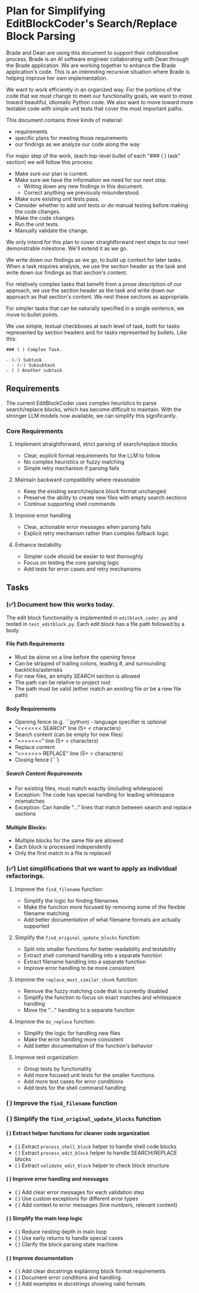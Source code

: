# Plan for Simplifying EditBlockCoder's Search/Replace Block Parsing

Brade and Dean are using this document to support their collaborative process. Brade is an AI software engineer collaborating with Dean through the Brade application. We are working together to enhance the Brade application's code. This is an interesting recursive situation where Brade is helping improve her own implementation.

We want to work efficiently in an organized way. For the portions of the code that we must change to meet our functionality goals, we want to move toward beautiful, idiomatic Python code. We also want to move toward more testable code with simple unit tests that cover the most important paths.

This document contains three kinds of material:

- requirements
- specific plans for meeting those requirements
- our findings as we analyze our code along the way

For major step of the work, (each top-level bullet of each "### ( ) task" section) we will follow this process:

- Make sure our plan is current.
- Make sure we have the information we need for our next step.
  - Writing down any new findings in this document.
  - Correct anything we previously misunderstood.
- Make sure existing unit tests pass.
- Consider whether to add unit tests or do manual testing before making the code changes.
- Make the code changes.
- Run the unit tests.
- Manually validate the change.

We only intend for this plan to cover straightforward next steps to our next demonstrable milestone. We'll extend it as we go.

We write down our findings as we go, to build up context for later tasks. When a task requires analysis, we use the section header as the task and write down our findings as that section's content.

For relatively complex tasks that benefit from a prose description of our approach, we use the section header as the task and write down our approach as that section's content. We nest these sections as appropriate.

For simpler tasks that can be naturally specified in a single sentence, we move to bullet points.

We use simple, textual checkboxes at each level of task, both for tasks represented by section headers and for tasks represented by bullets. Like this:

```
### ( ) Complex Task.

- (✅) Subtask
  - (✅) Subsubtask
- ( ) Another subtask
```

## Requirements

The current EditBlockCoder uses complex heuristics to parse search/replace blocks, which has become difficult to maintain. With the stronger LLM models now available, we can simplify this significantly.

### Core Requirements

1. Implement straightforward, strict parsing of search/replace blocks
   - Clear, explicit format requirements for the LLM to follow
   - No complex heuristics or fuzzy matching
   - Simple retry mechanism if parsing fails

2. Maintain backward compatibility where reasonable
   - Keep the existing search/replace block format unchanged
   - Preserve the ability to create new files with empty search sections
   - Continue supporting shell commands

3. Improve error handling
   - Clear, actionable error messages when parsing fails
   - Explicit retry mechanism rather than complex fallback logic

4. Enhance testability
   - Simpler code should be easier to test thoroughly
   - Focus on testing the core parsing logic
   - Add tests for error cases and retry mechanisms

## Tasks

### (✅) Document how this works today.

The edit block functionality is implemented in `editblock_coder.py` and tested in `test_editblock.py`. Each edit block has a file path followed by a body.

#### File Path Requirements

- Must be alone on a line before the opening fence
- Can be stripped of trailing colons, leading #, and surrounding backticks/asterisks
- For new files, an empty SEARCH section is allowed
- The path can be relative to project root
- The path must be valid (either match an existing file or be a new file path)

#### Body Requirements

- Opening fence (e.g. ```python) - language specifier is optional
- "<<<<<<< SEARCH" line (5+ < characters)
- Search content (can be empty for new files)
- "=======" line (5+ = characters)
- Replace content
- ">>>>>>> REPLACE" line (5+ > characters)
- Closing fence (```)

##### Search Content Requirements

- For existing files, must match exactly (including whitespace)
- Exception: The code has special handling for leading whitespace mismatches
- Exception: Can handle "..." lines that match between search and replace sections

#### Multiple Blocks:

- Multiple blocks for the same file are allowed
- Each block is processed independently
- Only the first match in a file is replaced

### (✅) List simplifications that we want to apply as individual refactorings.

1. Improve the `find_filename` function:
   - Simplify the logic for finding filenames
   - Make the function more focused by removing some of the flexible filename matching
   - Add better documentation of what filename formats are actually supported

2. Simplify the `find_original_update_blocks` function:
   - Split into smaller functions for better readability and testability
   - Extract shell command handling into a separate function
   - Extract filename handling into a separate function
   - Improve error handling to be more consistent

3. Improve the `replace_most_similar_chunk` function:
   - Remove the fuzzy matching code that is currently disabled
   - Simplify the function to focus on exact matches and whitespace handling
   - Move the "..." handling to a separate function

4. Improve the `do_replace` function:
   - Simplify the logic for handling new files
   - Make the error handling more consistent
   - Add better documentation of the function's behavior

5. Improve test organization:
   - Group tests by functionality
   - Add more focused unit tests for the smaller functions
   - Add more test cases for error conditions
   - Add tests for the shell command handling

### ( ) Improve the `find_filename` function

### ( ) Simplify the `find_original_update_blocks` function

#### ( ) Extract helper functions for cleaner code organization
- ( ) Extract `process_shell_block` helper to handle shell code blocks
- ( ) Extract `process_edit_block` helper to handle SEARCH/REPLACE blocks
- ( ) Extract `validate_edit_block` helper to check block structure

#### ( ) Improve error handling and messages
- ( ) Add clear error messages for each validation step
- ( ) Use custom exceptions for different error types
- ( ) Add context to error messages (line numbers, relevant content)

#### ( ) Simplify the main loop logic
- ( ) Reduce nesting depth in main loop
- ( ) Use early returns to handle special cases
- ( ) Clarify the block parsing state machine

#### ( ) Improve documentation
- ( ) Add clear docstrings explaining block format requirements
- ( ) Document error conditions and handling
- ( ) Add examples in docstrings showing valid formats